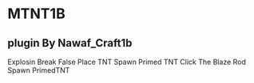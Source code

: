 # MTNT1B
plugin By Nawaf_Craft1b
---------
Explosin Break False
Place TNT Spawn Primed TNT
Click The Blaze Rod Spawn PrimedTNT
